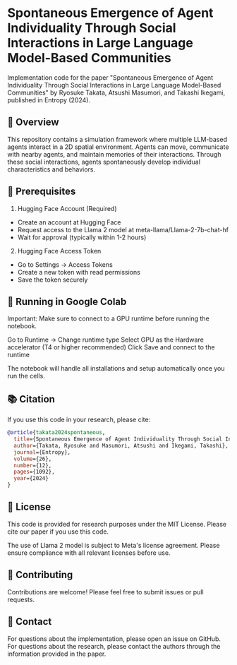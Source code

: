 # Spontaneous Emergence of Agent Individuality Through Social Interactions in Large Language Model-Based Communities

Implementation code for the paper "Spontaneous Emergence of Agent Individuality Through Social Interactions in Large Language Model-Based Communities" by Ryosuke Takata, Atsushi Masumori, and Takashi Ikegami, published in Entropy (2024).

## 📖 Overview
This repository contains a simulation framework where multiple LLM-based agents interact in a 2D spatial environment. Agents can move, communicate with nearby agents, and maintain memories of their interactions. Through these social interactions, agents spontaneously develop individual characteristics and behaviors.

## 🔧 Prerequisites
1. Hugging Face Account (Required)
- Create an account at Hugging Face
- Request access to the Llama 2 model at meta-llama/Llama-2-7b-chat-hf
- Wait for approval (typically within 1-2 hours)

2. Hugging Face Access Token
- Go to Settings → Access Tokens
- Create a new token with read permissions
- Save the token securely

## 🚀 Running in Google Colab
Important: Make sure to connect to a GPU runtime before running the notebook.

Go to Runtime → Change runtime type
Select GPU as the Hardware accelerator (T4 or higher recommended)
Click Save and connect to the runtime

The notebook will handle all installations and setup automatically once you run the cells.

## 📚 Citation
If you use this code in your research, please cite:
```bibtex
@article{takata2024spontaneous,
  title={Spontaneous Emergence of Agent Individuality Through Social Interactions in Large Language Model-Based Communities},
  author={Takata, Ryosuke and Masumori, Atsushi and Ikegami, Takashi},
  journal={Entropy},
  volume={26},
  number={12},
  pages={1092},
  year={2024}
}
```

## 📄 License
This code is provided for research purposes under the MIT License. Please cite our paper if you use this code.

The use of Llama 2 model is subject to Meta's license agreement. Please ensure compliance with all relevant licenses before use.

## 🤝 Contributing
Contributions are welcome! Please feel free to submit issues or pull requests.

## 📧 Contact
For questions about the implementation, please open an issue on GitHub. For questions about the research, please contact the authors through the information provided in the paper.
